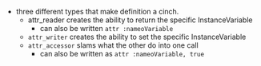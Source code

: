 * three different types that make definition a cinch.
  * attr_reader creates the ability to return the specific InstanceVariable
    * can also be written `attr :nameoVariable`
  * `attr_writer` creates the ability to set the specific InstanceVariable
  * `attr_accessor` slams what the other do into one call
    * can also be written as `attr :nameoVariable, true`